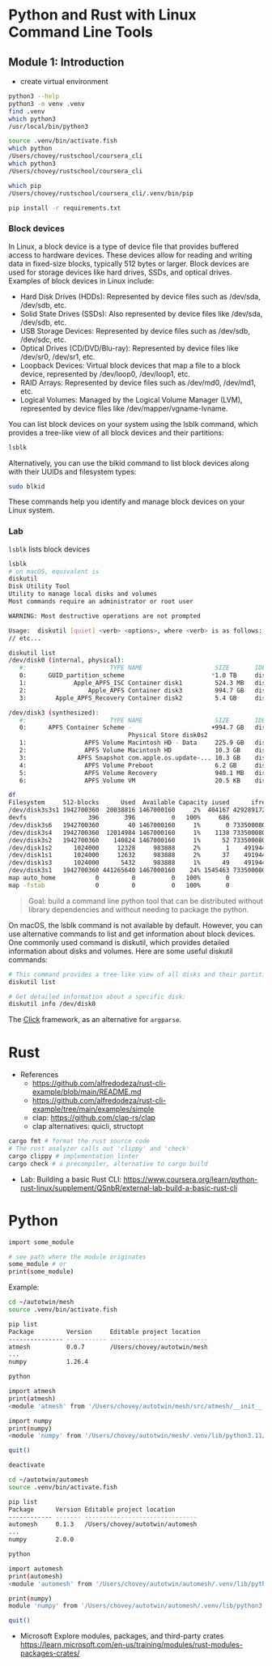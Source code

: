 # Python and Rust with Linux Command Line Tools

## Module 1: Introduction

* create virtual environment 

```bash
python3 --help
python3 -m venv .venv
find .venv
which python3
/usr/local/bin/python3

source .venv/bin/activate.fish
which python
/Users/chovey/rustschool/coursera_cli
which python3
/Users/chovey/rustschool/coursera_cli

which pip
/Users/chovey/rustschool/coursera_cli/.venv/bin/pip

pip install -r requirements.txt
```

### Block devices

In Linux, a block device is a type of device file that provides buffered access to hardware devices. These devices allow for reading and writing data in fixed-size blocks, typically 512 bytes or larger. Block devices are used for storage devices like hard drives, SSDs, and optical drives. Examples of block devices in Linux include:

* Hard Disk Drives (HDDs): Represented by device files such as /dev/sda, /dev/sdb, etc.
* Solid State Drives (SSDs): Also represented by device files like /dev/sda, /dev/sdb, etc.
* USB Storage Devices: Represented by device files such as /dev/sdb, /dev/sdc, etc.
* Optical Drives (CD/DVD/Blu-ray): Represented by device files like /dev/sr0, /dev/sr1, etc.
* Loopback Devices: Virtual block devices that map a file to a block device, represented by /dev/loop0, /dev/loop1, etc.
* RAID Arrays: Represented by device files such as /dev/md0, /dev/md1, etc.
* Logical Volumes: Managed by the Logical Volume Manager (LVM), represented by device files like /dev/mapper/vgname-lvname.

You can list block devices on your system using the lsblk command, which provides a tree-like view of all block devices and their partitions:

```bash
lsblk
```

Alternatively, you can use the blkid command to list block devices along with their UUIDs and filesystem types:

```bash
sudo blkid
```

These commands help you identify and manage block devices on your Linux system.

### Lab

`lsblk` lists block devices

```bash
lsblk
# on macOS, equivalent is
diskutil
Disk Utility Tool
Utility to manage local disks and volumes
Most commands require an administrator or root user

WARNING: Most destructive operations are not prompted

Usage:  diskutil [quiet] <verb> <options>, where <verb> is as follows:
// etc...

diskutil list
/dev/disk0 (internal, physical):
   #:                       TYPE NAME                    SIZE       IDENTIFIER
   0:      GUID_partition_scheme                        *1.0 TB     disk0
   1:             Apple_APFS_ISC Container disk1         524.3 MB   disk0s1
   2:                 Apple_APFS Container disk3         994.7 GB   disk0s2
   3:        Apple_APFS_Recovery Container disk2         5.4 GB     disk0s3

/dev/disk3 (synthesized):
   #:                       TYPE NAME                    SIZE       IDENTIFIER
   0:      APFS Container Scheme -                      +994.7 GB   disk3
                                 Physical Store disk0s2
   1:                APFS Volume Macintosh HD - Data     225.9 GB   disk3s1
   2:                APFS Volume Macintosh HD            10.3 GB    disk3s3
   3:              APFS Snapshot com.apple.os.update-... 10.3 GB    disk3s3s1
   4:                APFS Volume Preboot                 6.2 GB     disk3s4
   5:                APFS Volume Recovery                940.1 MB   disk3s5
   6:                APFS Volume VM                      20.5 KB    disk3s6

df
Filesystem     512-blocks      Used  Available Capacity iused      ifree %iused  Mounted on
/dev/disk3s3s1 1942700360  20038816 1467000160     2%  404167 4292891722    0%   /
devfs                 396       396          0   100%     686          0  100%   /dev
/dev/disk3s6   1942700360        40 1467000160     1%       0 7335000800    0%   /System/Volumes/VM
/dev/disk3s4   1942700360  12014984 1467000160     1%    1138 7335000800    0%   /System/Volumes/Preboot
/dev/disk3s2   1942700360    140824 1467000160     1%      52 7335000800    0%   /System/Volumes/Update
/dev/disk1s2      1024000     12328     983888     2%       1    4919440    0%   /System/Volumes/xarts
/dev/disk1s1      1024000     12632     983888     2%      37    4919440    0%   /System/Volumes/iSCPreboot
/dev/disk1s3      1024000      5432     983888     1%      49    4919440    0%   /System/Volumes/Hardware
/dev/disk3s1   1942700360 441265640 1467000160    24% 1545463 7335000800    0%   /System/Volumes/Data
map auto_home           0         0          0   100%       0          0     -   /System/Volumes/Data/home
map -fstab              0         0          0   100%       0          0     -   /System/Volumes/Data/Network/Servers
```

> Goal: build a command line python tool that can be distributed without library dependencies and without needing to package the python.

On macOS, the lsblk command is not available by default. However, you can use alternative commands to list and get information about block devices. One commonly used command is diskutil, which provides detailed information about disks and volumes. Here are some useful diskutil commands:

```bash
# This command provides a tree-like view of all disks and their partitions, similar to lsblk.
diskutil list

# Get detailed information about a specific disk:
diskutil info /dev/disk0
```

The [Click](https://paiml.com/docs/home/books/python-command-line-tools/chapter01-getting-started-click/) framework, as an alternative for `argparse`.

# Rust

* References
  * https://github.com/alfredodeza/rust-cli-example/blob/main/README.md
  * https://github.com/alfredodeza/rust-cli-example/tree/main/examples/simple
  * clap: https://github.com/clap-rs/clap
  * clap alternatives: quicli, structopt

```bash
cargo fmt # format the rust source code
# The rust analyzer calls out 'clippy' and 'check'
cargo clippy # implementation linter
cargo check # a precompiler, alternative to cargo build
```

* Lab: Building a basic Rust CLI: https://www.coursera.org/learn/python-rust-linux/supplement/QSnbR/external-lab-build-a-basic-rust-cli 

# Python

```bash
import some_module

# see path where the module originates
some_module # or
print(some_module)
```

Example:

```bash
cd ~/autotwin/mesh
source .venv/bin/activate.fish

pip list
Package         Version     Editable project location
--------------- ----------- ---------------------------
atmesh          0.0.7       /Users/chovey/autotwin/mesh
...
numpy           1.26.4

python

import atmesh
print(atmesh)
<module 'atmesh' from '/Users/chovey/autotwin/mesh/src/atmesh/__init__.py'>

import numpy
print(numpy)
<module 'numpy' from '/Users/chovey/autotwin/mesh/.venv/lib/python3.11/site-packages/numpy/__init__.py'>

quit()

deactivate

cd ~/autotwin/automesh
source .venv/bin/activate.fish

pip list
Package      Version Editable project location
------------ ------- -------------------------------
automesh     0.1.3   /Users/chovey/autotwin/automesh
...
numpy        2.0.0

python

import automesh
print(automesh)
<module 'automesh' from '/Users/chovey/autotwin/automesh/.venv/lib/python3.11/site-packages/automesh/__init__.py'>

print(numpy)
module 'numpy' from '/Users/chovey/autotwin/automesh/.venv/lib/python3.11/site-packages/numpy/__init__.py'>

quit()
```

* Microsoft Explore modules, packages, and third-party crates https://learn.microsoft.com/en-us/training/modules/rust-modules-packages-crates/

